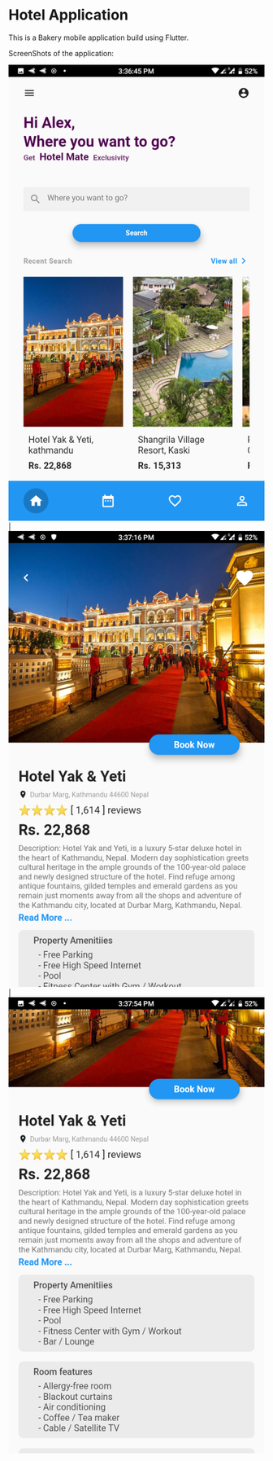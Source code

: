 # Hotel Application 

This is a Bakery mobile application build using Flutter.

ScreenShots of the application:

![](/images/1.png)   |  [](/images/2.png)
![](/images/4.png)    | ![](/images/3.png)